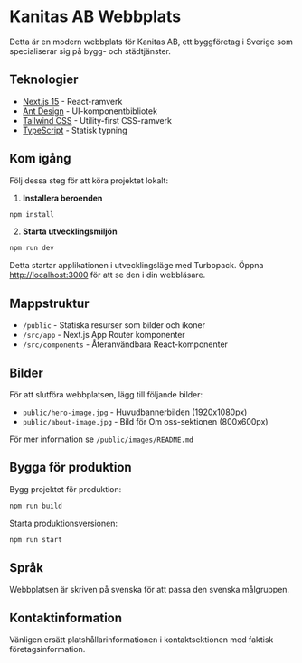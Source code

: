 # Kanitas AB Webbplats

Detta är en modern webbplats för Kanitas AB, ett byggföretag i Sverige som specialiserar sig på bygg- och städtjänster.

## Teknologier

- [Next.js 15](https://nextjs.org/) - React-ramverk
- [Ant Design](https://ant.design/) - UI-komponentbibliotek
- [Tailwind CSS](https://tailwindcss.com/) - Utility-first CSS-ramverk
- [TypeScript](https://www.typescriptlang.org/) - Statisk typning

## Kom igång

Följ dessa steg för att köra projektet lokalt:

1. **Installera beroenden**

```bash
npm install
```

2. **Starta utvecklingsmiljön**

```bash
npm run dev
```

Detta startar applikationen i utvecklingsläge med Turbopack. Öppna [http://localhost:3000](http://localhost:3000) för att se den i din webbläsare.

## Mappstruktur

- `/public` - Statiska resurser som bilder och ikoner
- `/src/app` - Next.js App Router komponenter
- `/src/components` - Återanvändbara React-komponenter

## Bilder

För att slutföra webbplatsen, lägg till följande bilder:

- `public/hero-image.jpg` - Huvudbannerbilden (1920x1080px)
- `public/about-image.jpg` - Bild för Om oss-sektionen (800x600px)

För mer information se `/public/images/README.md`

## Bygga för produktion

Bygg projektet för produktion:

```bash
npm run build
```

Starta produktionsversionen:

```bash
npm run start
```

## Språk

Webbplatsen är skriven på svenska för att passa den svenska målgruppen.

## Kontaktinformation

Vänligen ersätt platshållarinformationen i kontaktsektionen med faktisk företagsinformation.
